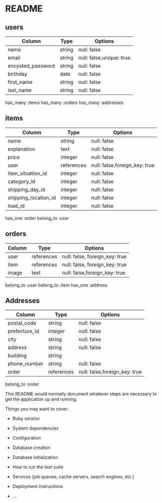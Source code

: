 # README


## users

| Column               | Type   | Options     |
| ------------------   | ------ | ----------- |
| name                 | string | null: false |
| email                | string | null: false,unique: true |
| encysted_password    | string | null: false |  
| birthday             | date   | null: false |
| first_name           | string | null: false |
| last_name            | string | null: false |    



has_many :items
has_many :orders
has_many :addresses

## items

| Column               | Type        | Options     |
| -----------------    | ------      | ----------- |
| name                 | string      | null: false |
| explanation          | text        | null: false |
| price                | integer     | null: false |
| user                 | references  | null: false,foreign_key: true |
| item_situation_id     | integer | null: false|
| category_id           | integer | null: false |
| shipping_day_id       | integer | null: false |
| shipping_location_id  | integer | null: false |
| load_id               | integer | null: false |


has_one :order
belong_to :user



## orders

| Column         | Type       | Options                        |
| ------         | ---------- | ------------------------------ |
| user           | references | null: false, foreign_key: true |
| item           | references | null: false, foreign_key: true |
| image          | text       | null: false,foreign_key: true |





belong_to :user
belong_to :item
has_one :address

## Addresses

| Column               | Type        | Options     |
| -----------------    | ------      | ----------- |
| postal_code          | string      | null: false |
| prefecture_id        | integer      | null: false |
| city                 | string      | null: false |
| address              | string      | null: false |
| building             | string      |             |
| phone_number         | string      | null: false |
| order                | references  | null: false,foreign_key: true |

belong_to :order














This README would normally document whatever steps are necessary to get the
application up and running.

Things you may want to cover:  


* Ruby version

* System dependencies

* Configuration

* Database creation

* Database initialization

* How to run the test suite

* Services (job queues, cache servers, search engines, etc.)

* Deployment instructions

* ...
